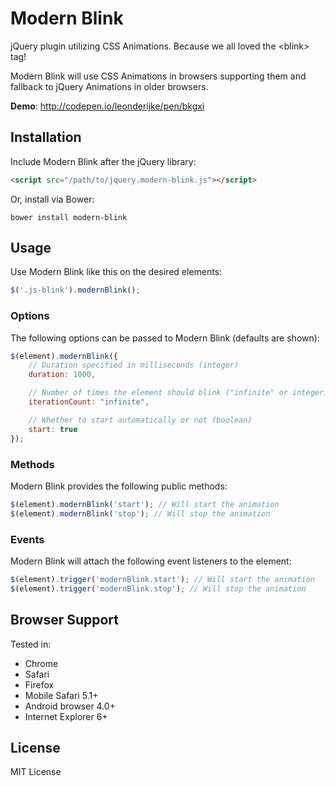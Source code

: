 # Modern Blink

jQuery plugin utilizing CSS Animations. Because we all loved the &lt;blink&gt; tag!

Modern Blink will use CSS Animations in browsers supporting them and fallback to jQuery Animations in older browsers.

**Demo**: http://codepen.io/leonderijke/pen/bkgxi

## Installation

Include Modern Blink after the jQuery library:

```html
<script src="/path/to/jquery.modern-blink.js"></script>
```

Or, install via Bower:

```
bower install modern-blink
```

## Usage

Use Modern Blink like this on the desired elements:

```js
$('.js-blink').modernBlink();
```

### Options

The following options can be passed to Modern Blink (defaults are shown):

```js
$(element).modernBlink({
	// Duration specified in milliseconds (integer)
	duration: 1000,

	// Number of times the element should blink ("infinite" or integer)
	iterationCount: "infinite",

	// Whether to start automatically or not (boolean)
	start: true
});
```

### Methods

Modern Blink provides the following public methods:

```js
$(element).modernBlink('start'); // Will start the animation
$(element).modernBlink('stop'); // Will stop the animation
```

### Events

Modern Blink will attach the following event listeners to the element:

```js
$(element).trigger('modernBlink.start'); // Will start the animation
$(element).trigger('modernBlink.stop'); // Will stop the animation
```

## Browser Support

Tested in:
* Chrome
* Safari
* Firefox
* Mobile Safari 5.1+
* Android browser 4.0+
* Internet Explorer 6+

## License

MIT License